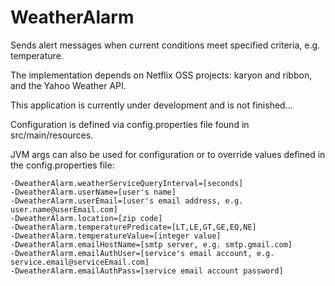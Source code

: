 WeatherAlarm
============

Sends alert messages when current conditions meet specified criteria, e.g. temperature.

The implementation depends on Netflix OSS projects: karyon and ribbon, and the Yahoo Weather API.

This application is currently under development and is not finished...

Configuration is defined via config.properties file found in src/main/resources.

JVM args can also be used for configuration or to override values defined in the config.properties file:

```
-DweatherAlarm.weatherServiceQueryInterval=[seconds] 
-DweatherAlarm.userName=[user's name]
-DweatherAlarm.userEmail=[user's email address, e.g. user.name@userEmail.com]
-DweatherAlarm.location=[zip code]
-DweatherAlarm.temperaturePredicate=[LT,LE,GT,GE,EQ,NE]
-DweatherAlarm.temperatureValue=[integer value]
-DweatherAlarm.emailHostName=[smtp server, e.g. smtp.gmail.com]
-DweatherAlarm.emailAuthUser=[service's email account, e.g. service.email@serviceEmail.com]
-DweatherAlarm.emailAuthPass=[service email account password]
```
